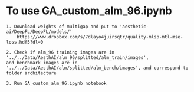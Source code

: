 # To use GA_custom_alm_96.ipynb 

    
    1. Download weights of multigap and put to 'aesthetic-ai/DeepFL/DeepFL/models/'
        https://www.dropbox.com/s/7dlayo4juirsqtr/quality-mlsp-mtl-mse-loss.hdf5?dl=0
        
    2. Check if alm_96 training images are in '../../Data/AesthAI/alm_96/splitted/alm_train/images',
    and benchmark images are in '../../Data/AesthAI/alm/splitted/alm_bench/images', and correspond to folder architecture
    
    3. Run GA_custom_alm_96.ipynb notebook
    
    
